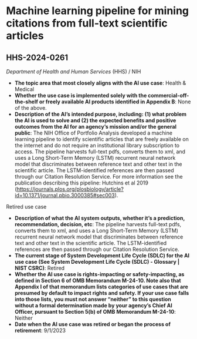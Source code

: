 # Machine learning pipeline for mining citations from full-text scientific articles
## HHS-2024-0261
_Department of Health and Human Services_ (HHS) / NIH


+ **The topic area that most closely aligns with the AI use case**: Health & Medical
+ **Whether the use case is implemented solely with the commercial-off-the-shelf or freely available AI products identified in Appendix B**: None of the above.
+ **Description of the AI’s intended purpose, including: (1) what problem the AI is used to solve and (2) the expected benefits and positive outcomes from the AI for an agency’s mission and/or the general public**: The NIH Office of Portfolio Analysis developed a machine learning pipeline to identify scientific articles that are freely available on the internet  and do not require an institutional library subscription to access. The pipeline harvests full-text pdfs, converts them to xml, and uses a Long Short-Term Memory (LSTM) recurrent neural network model that discriminates between reference text and other text in the scientific article. The LSTM-identified references are then passed through our Citation Resolution Service. For more information see the publication describing this pipeline: Hutchins et al 2019 (https://journals.plos.org/plosbiology/article?id=10.1371/journal.pbio.3000385#sec003).

Retired use case
+ **Description of what the AI system outputs, whether it’s a prediction, recommendation, decision, etc**: The pipeline harvests full-text pdfs, converts them to xml, and uses a Long Short-Term Memory (LSTM) recurrent neural network model that discriminates between reference text and other text in the scientific article. The LSTM-identified references are then passed through our Citation Resolution Service.
+ **The current stage of System Development Life Cycle (SDLC) for the AI use case (See System Development Life Cycle (SDLC) - Glossary | NIST CSRC)**: Retired
+ **Whether the AI use case is rights-impacting or safety-impacting, as defined in Section 6 of OMB Memorandum M-24-10. Note also that Appendix I of that memorandum lists categories of use cases that are presumed by default to impact rights and safety. If your use case falls into those lists, you must not answer “neither” to this question without a formal determination made by your agency’s Chief AI Officer, pursuant to Section 5(b) of OMB Memorandum M-24-10**: Neither
+ **Date when the AI use case was retired or began the process of retirement**: 9/1/2023
